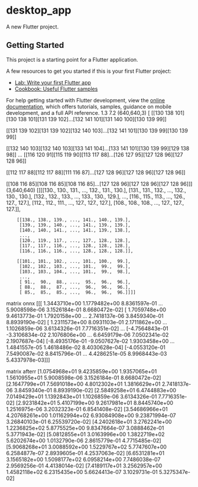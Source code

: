 # desktop_app

A new Flutter project.

## Getting Started

This project is a starting point for a Flutter application.

A few resources to get you started if this is your first Flutter project:

- [Lab: Write your first Flutter app](https://docs.flutter.dev/get-started/codelab)
- [Cookbook: Useful Flutter samples](https://docs.flutter.dev/cookbook)

For help getting started with Flutter development, view the
[online documentation](https://docs.flutter.dev/), which offers tutorials,
samples, guidance on mobile development, and a full API reference.
1.3  7.2
(640,640,3)
[
[[130 138 101][130 138 101][131 139 102]...[132 141 101][131 140 100][130 139  99]]

[[131 139 102][131 139 102][132 140 103]...[132 141 101][130 139  99][130 139  99]]

[[132 140 103][132 140 103][133 141 104]...[133 141 101][130 139  99][129 138  98]]
...
[[116 120  91][115 119  90][113 117  88]...[126 127  95][127 128  96][127 128  96]]

[[112 117  88][112 117  88][111 116  87]...[127 128  96][127 128  96][127 128  96]]

[[108 116  85][108 116  85][108 116  85]...[127 128  96][127 128  96][127 128  96]]]
(3,640,640)
[[[[130., 130., 131., ..., 132., 131., 130.],
	[131., 131., 132., ..., 132., 130., 130.],
         [132., 132., 133., ..., 133., 130., 129.],
         ...,
         [116., 115., 113., ..., 126., 127., 127.],
         [112., 112., 111., ..., 127., 127., 127.],
         [108., 108., 108., ..., 127., 127., 127.]],

        [[138., 138., 139., ..., 141., 140., 139.],
         [139., 139., 140., ..., 141., 139., 139.],
         [140., 140., 141., ..., 141., 139., 138.],
         ...,
         [120., 119., 117., ..., 127., 128., 128.],
         [117., 117., 116., ..., 128., 128., 128.],
         [116., 116., 116., ..., 128., 128., 128.]],

        [[101., 101., 102., ..., 101., 100.,  99.],
         [102., 102., 103., ..., 101.,  99.,  99.],
         [103., 103., 104., ..., 101.,  99.,  98.],
         ...,
         [ 91.,  90.,  88., ...,  95.,  96.,  96.],
         [ 88.,  88.,  87., ...,  96.,  96.,  96.],
         [ 85.,  85.,  85., ...,  96.,  96.,  96.]]]] 

matrix onnx
[[[ 1.3443710e+00  1.1779482e+00  8.8361597e-01 ...  5.9008598e-06
    3.1526184e-01  8.6680472e-02]
  [ 1.7059748e+00  9.4613773e-01  1.7920158e+00 ...  2.7418137e-06
    3.8459340e-01  8.8939190e-02]
  [ 1.2311573e+00  8.0931103e-01  2.1711862e+00 ...  1.1026859e-06
    3.6134326e-01  7.7716351e-02]
  ...
  [-4.7564843e-01 -3.3106834e-02  2.1076806e+00 ...  6.6459179e-06
    7.0502341e-02  2.1907687e-04]
  [-8.4935176e-01 -9.0507627e-02  1.9303458e+00 ...  1.4841557e-05
    1.4618486e-02  8.4030628e-04]
  [-4.0553120e-01  7.5490087e-02  8.8415796e-01 ...  4.4286251e-05
    8.9968443e-03  5.4337978e-03]]]

matrix afterr
[1.0754968e+01 9.4235859e+00 1.9357065e+01 1.5610955e+01 5.9008598e-06
 3.1526184e-01 8.6680472e-02]
[2.1647799e+01 7.5691018e+00 4.8012302e+01 1.3816629e+01 2.7418137e-06
 3.8459340e-01 8.8939190e-02]
[2.5849258e+01 6.4744883e+00 7.0149429e+01 1.1392843e+01 1.1026859e-06
 3.6134326e-01 7.7716351e-02]
[2.9231842e+01 5.4107199e+00 9.2617981e+01 8.8445740e+00 1.2516975e-06
 3.2032323e-01 6.8541408e-02]
[3.54686966e+01 4.20768261e+00 1.01162994e+02 6.93084908e+00
 9.23871994e-07 3.26840103e-01 6.25539720e-02]
[4.2402618e+01 3.2762241e+00 1.2236825e+02 5.8775525e+00 9.8347664e-07
 3.0888462e-01 5.3771943e-02]
[5.0812855e+01 3.0163996e+00 1.3822719e+02 5.6202674e+00 1.0132790e-06
 2.8615779e-01 4.7715485e-02]
[5.9068268e+01 3.0088592e+00 1.5229767e+02 5.7747607e+00 6.2584877e-07
 2.8939605e-01 4.2537063e-02]
[6.6531281e+01 3.1565182e+00 1.5098177e+02 6.0958214e+00 7.7486038e-07
 2.9569256e-01 4.4138014e-02]
[7.4189117e+01 3.2562957e+00 1.4582118e+02 6.2315435e+00 5.6624413e-07
 3.1029731e-01 5.3275347e-02]